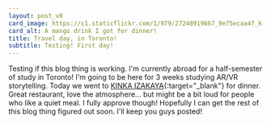 ```yaml
---
layout: post_v0
card_image: https://c1.staticflickr.com/1/979/27248919667_9e75ecaa4f_k.jpg
card_alt: A mango drink I got for dinner!
title: Travel day, in Toronto!
subtitle: Testing! First day!
---
```


Testing if this blog thing is working. I'm currently abroad for a half-semester of study in Toronto! I'm going to be here for 3 weeks studying AR/VR storytelling. Today we went to [KINKA IZAKAYA](http://www.kinka.com/canada/){:target="_blank"} for dinner. Great restaurant, love the atmosphere... but might be a bit loud for people who like a quiet meal. I fully approve though! Hopefully I can get the rest of this blog thing figured out soon. I'll keep you guys posted!
